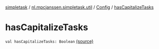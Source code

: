 [simpletask](../../index.md) / [nl.mpcjanssen.simpletask.util](../index.md) / [Config](index.md) / [hasCapitalizeTasks](.)

# hasCapitalizeTasks

`val hasCapitalizeTasks: Boolean` [(source)](https://github.com/mpcjanssen/simpletask-android/blob/master/src/main/java/nl/mpcjanssen/simpletask/util/Config.kt#L285)